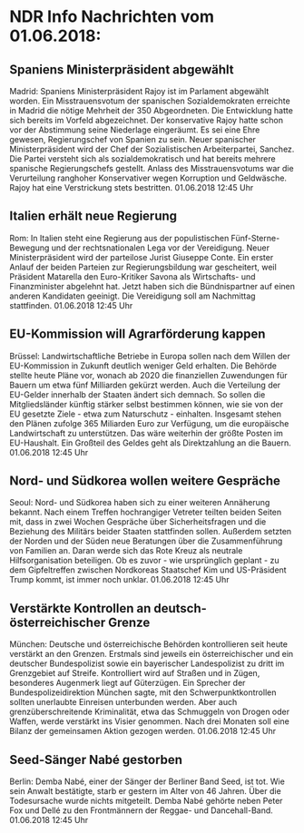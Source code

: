 # NDR Info Nachrichten vom 01.06.2018:


## Spaniens Ministerpräsident abgewählt
Madrid:	Spaniens Ministerpräsident Rajoy ist im Parlament abgewählt worden. Ein Misstrauensvotum der spanischen Sozialdemokraten erreichte in Madrid die nötige Mehrheit der 350 Abgeordneten. Die Entwicklung hatte sich bereits im Vorfeld abgezeichnet. Der konservative Rajoy hatte schon vor der Abstimmung seine Niederlage eingeräumt. Es sei eine Ehre gewesen, Regierungschef von Spanien zu sein. Neuer spanischer Ministerpräsident wird der Chef der Sozialistischen Arbeiterpartei, Sanchez. Die Partei versteht sich als sozialdemokratisch und hat bereits mehrere spanische Regierungschefs gestellt. Anlass des Misstrauensvotums war die Verurteilung ranghoher Konservativer wegen Korruption und Geldwäsche. Rajoy hat eine Verstrickung stets bestritten. 01.06.2018 12:45 Uhr 

## Italien erhält neue Regierung
Rom: In Italien steht eine Regierung aus der populistischen Fünf-Sterne-Bewegung und der rechtsnationalen Lega vor der Vereidigung. Neuer Ministerpräsident wird der parteilose Jurist Giuseppe Conte. Ein erster Anlauf der beiden Parteien zur Regierungsbildung war gescheitert, weil Präsident Matarella den Euro-Kritiker Savona als Wirtschafts- und Finanzminister abgelehnt hat. Jetzt haben sich die Bündnispartner auf einen anderen Kandidaten geeinigt. Die Vereidigung soll am Nachmittag stattfinden. 01.06.2018 12:45 Uhr 

## EU-Kommission will Agrarförderung kappen
Brüssel: Landwirtschaftliche Betriebe in Europa sollen nach dem Willen der EU-Kommission in Zukunft deutlich weniger Geld erhalten. Die Behörde stellte heute Pläne vor, wonach ab 2020 die finanziellen Zuwendungen für Bauern um etwa fünf Milliarden gekürzt werden. Auch die Verteilung der EU-Gelder innerhalb der Staaten ändert sich demnach. So sollen die Mitgliedsländer künftig stärker selbst bestimmen können, wie sie von der EU gesetzte Ziele - etwa zum Naturschutz - einhalten. Insgesamt stehen den Plänen zufolge 365 Miliarden Euro zur Verfügung, um die europäische Landwirtschaft zu unterstützen. Das wäre weiterhin der größte Posten im EU-Haushalt. Ein Großteil des Geldes geht als Direktzahlung an die Bauern. 01.06.2018 12:45 Uhr 

## Nord- und Südkorea wollen weitere Gespräche
Seoul:	Nord- und Südkorea haben sich zu einer weiteren Annäherung bekannt. Nach einem Treffen hochrangiger Vetreter teilten beiden Seiten mit, dass in zwei Wochen Gespräche über Sicherheitsfragen und die Beziehung des Militärs beider Staaten stattfinden sollen. Außerdem setzten der Norden und der Süden neue Beratungen über die Zusammenführung von Familien an. Daran werde sich das Rote Kreuz als neutrale Hilfsorganisation beteiligen. Ob es zuvor - wie ursprünglich geplant - zu dem Gipfeltreffen zwischen Nordkoreas Staatschef Kim und US-Präsident Trump kommt, ist immer noch unklar. 01.06.2018 12:45 Uhr 

## Verstärkte Kontrollen an deutsch-österreichischer Grenze
München: Deutsche und österreichische Behörden kontrollieren seit heute verstärkt an den Grenzen. Erstmals sind jeweils ein österreichischer und ein deutscher Bundespolizist sowie ein bayerischer Landespolizist zu dritt im Grenzgebiet auf Streife. Kontrolliert wird auf Straßen und in Zügen, besonderes Augenmerk liegt auf Güterzügen. Ein Sprecher der Bundespolizeidirektion München sagte, mit den Schwerpunktkontrollen sollten unerlaubte Einreisen unterbunden werden. Aber auch grenzüberschreitende Kriminalität, etwa das Schmuggeln von Drogen oder Waffen, werde verstärkt ins Visier genommen. Nach drei Monaten soll eine Bilanz der gemeinsamen Aktion gezogen werden. 01.06.2018 12:45 Uhr 

## Seed-Sänger Nabé gestorben
Berlin:	Demba Nabé, einer der Sänger der Berliner Band Seed, ist tot. Wie sein Anwalt bestätigte, starb er gestern im Alter von 46 Jahren. Über die Todesursache wurde nichts mitgeteilt. Demba Nabé gehörte neben Peter Fox und Dellé zu den Frontmännern der Reggae- und Dancehall-Band. 01.06.2018 12:45 Uhr 
